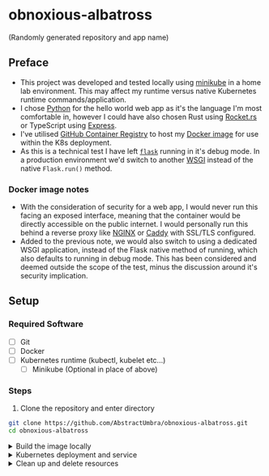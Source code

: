 # obnoxious-albatross

(Randomly generated repository and app name)

## Preface

- This project was developed and tested locally using [minikube](https://minikube.sigs.k8s.io/docs/) in a home lab environment. This may affect my runtime versus native Kubernetes runtime commands/application.
- I chose [Python](https://www.python.org/) for the hello world web app as it's the language I'm most comfortable in, however I could have also chosen Rust using [Rocket.rs](https://rocket.rs/) or TypeScript using [Express](https://www.npmjs.com/package/express).
- I've utilised [GitHub Container Registry](https://docs.github.com/en/packages/working-with-a-github-packages-registry/working-with-the-container-registry) to host my [Docker image](https://github.com/users/AbstractUmbra/packages/container/package/obnoxious-albatross) for use within the K8s deployment.
- As this is a technical test I have left [`flask`](https://flask.palletsprojects.com/en/stable/) running in it's debug mode. In a production environment we'd switch to another [WSGI](https://en.wikipedia.org/wiki/Web_Server_Gateway_Interface) instead of the native `Flask.run()` method.

### Docker image notes

- With the consideration of security for a web app, I would never run this facing an exposed interface, meaning that the container would be directly accessible on the public internet. I would personally run this behind a reverse proxy like [NGINX](https://nginx.org/en/) or [Caddy](https://caddyserver.com/) with SSL/TLS configured.
- Added to the previous note, we would also switch to using a dedicated WSGI application, instead of the Flask native method of running, which also defaults to running in debug mode. This has been considered and deemed outside the scope of the test, minus the discussion around it's security implication.

## Setup
### Required Software

- [ ] Git
- [ ] Docker
- [ ] Kubernetes runtime (kubectl, kubelet etc...)
  - [ ] Minikube (Optional in place of above)

### Steps

1. Clone the repository and enter directory
```sh
git clone https://github.com/AbstractUmbra/obnoxious-albatross.git
cd obnoxious-albatross
```

<details>
<summary>Build the image locally</summary>

Build the image using the provided Dockerfile.
```sh
docker build -t ghcr.io/abstractumbra/obnoxious-albatross:latest .
```

Spin up a test container using the image.
```sh
docker run -p 8000:8000 ghcr.io/abstractumbra/obnoxious-albatross:latest # add the -d flag to `run` to detach
```

</details>

<details>
<summary>Kubernetes deployment and service</summary>

Create the Kubernetes namespace.
```sh
kubectl create namespace obnoxious-albatross
```

Create the deployment.
```sh
kubectl apply -f k8s/deployment.yaml -n obnoxious-albatross
```

(Optional) View deployment logs.
```sh
kubectl logs -f deployment/obnoxious-albatross-deploy -n obnoxious-albatross
```

Create the service
```sh
kubectl apply -f k8s/service.yaml -n obnoxious-albatross
```

(Optional) Verify service was created and IP assigned
```sh
kubectl get svc -n obnoxious-albatross # add the -w flag to `get svc` to watch command output for changes

# (minikube) once above is complete, I had to port-forward as minikube did not allow the allocation of an external ip
# to access the cluster externally
kubectl port-forward deployment/obnoxious-albatross-deploy -n obnoxious-albatross 8080:8000

# open a new terminal and issue the following command to check the deployed pods and containers are working
# and that we get the hello world response
curl -s http://localhost:8080
```

</details>

<details>
<summary>Clean up and delete resources</summary>

Remove Kubernetes service
```sh
kubectl delete -f k8s/service.yaml
```

Remove Kubernetes deployment
```sh
kubectl delete -f k8s/deployment.yaml
```

Remove Kubernetes namespace
```sh
kubectl delete namespace obnoxious-albatross
```

Remove Docker image
```sh
docker image rm ghcr.io/abstractumbra/obnoxious-albatross:latest
```

</details>
